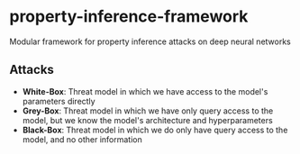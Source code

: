 # property-inference-framework
Modular framework for property inference attacks on deep neural networks

## Attacks

 * __White-Box__: Threat model in which we have access to the model's parameters directly
 * __Grey-Box__: Threat model in which we have only query access to the model, but we know the model's architecture and hyperparameters
 * __Black-Box__: Threat model in which we do only have query access to the model, and no other information